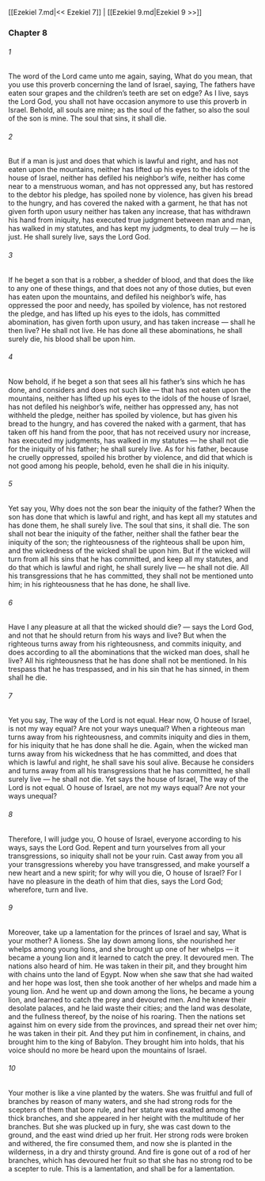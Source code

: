 [[Ezekiel 7.md|<< Ezekiel 7]]  |  [[Ezekiel 9.md|Ezekiel 9 >>]]

### Chapter 8
###### 1
The word of the Lord came unto me again, saying, What do you mean, that you use this proverb concerning the land of Israel, saying, The fathers have eaten sour grapes and the children’s teeth are set on edge? As I live, says the Lord God, you shall not have occasion anymore to use this proverb in Israel. Behold, all souls are mine; as the soul of the father, so also the soul of the son is mine. The soul that sins, it shall die.

###### 2
But if a man is just and does that which is lawful and right, and has not eaten upon the mountains, neither has lifted up his eyes to the idols of the house of Israel, neither has defiled his neighbor’s wife, neither has come near to a menstruous woman, and has not oppressed any, but has restored to the debtor his pledge, has spoiled none by violence, has given his bread to the hungry, and has covered the naked with a garment, he that has not given forth upon usury neither has taken any increase, that has withdrawn his hand from iniquity, has executed true judgment between man and man, has walked in my statutes, and has kept my judgments, to deal truly — he is just. He shall surely live, says the Lord God.

###### 3
If he beget a son that is a robber, a shedder of blood, and that does the like to any one of these things, and that does not any of those duties, but even has eaten upon the mountains, and defiled his neighbor’s wife, has oppressed the poor and needy, has spoiled by violence, has not restored the pledge, and has lifted up his eyes to the idols, has committed abomination, has given forth upon usury, and has taken increase — shall he then live? He shall not live. He has done all these abominations, he shall surely die, his blood shall be upon him.

###### 4
Now behold, if he beget a son that sees all his father’s sins which he has done, and considers and does not such like — that has not eaten upon the mountains, neither has lifted up his eyes to the idols of the house of Israel, has not defiled his neighbor’s wife, neither has oppressed any, has not withheld the pledge, neither has spoiled by violence, but has given his bread to the hungry, and has covered the naked with a garment, that has taken off his hand from the poor, that has not received usury nor increase, has executed my judgments, has walked in my statutes — he shall not die for the iniquity of his father; he shall surely live. As for his father, because he cruelly oppressed, spoiled his brother by violence, and did that which is not good among his people, behold, even he shall die in his iniquity.

###### 5
Yet say you, Why does not the son bear the iniquity of the father? When the son has done that which is lawful and right, and has kept all my statutes and has done them, he shall surely live. The soul that sins, it shall die. The son shall not bear the iniquity of the father, neither shall the father bear the iniquity of the son; the righteousness of the righteous shall be upon him, and the wickedness of the wicked shall be upon him. But if the wicked will turn from all his sins that he has committed, and keep all my statutes, and do that which is lawful and right, he shall surely live — he shall not die. All his transgressions that he has committed, they shall not be mentioned unto him; in his righteousness that he has done, he shall live.

###### 6
Have I any pleasure at all that the wicked should die? — says the Lord God, and not that he should return from his ways and live? But when the righteous turns away from his righteousness, and commits iniquity, and does according to all the abominations that the wicked man does, shall he live? All his righteousness that he has done shall not be mentioned. In his trespass that he has trespassed, and in his sin that he has sinned, in them shall he die.

###### 7
Yet you say, The way of the Lord is not equal. Hear now, O house of Israel, is not my way equal? Are not your ways unequal? When a righteous man turns away from his righteousness, and commits iniquity and dies in them, for his iniquity that he has done shall he die. Again, when the wicked man turns away from his wickedness that he has committed, and does that which is lawful and right, he shall save his soul alive. Because he considers and turns away from all his transgressions that he has committed, he shall surely live — he shall not die. Yet says the house of Israel, The way of the Lord is not equal. O house of Israel, are not my ways equal? Are not your ways unequal?

###### 8
Therefore, I will judge you, O house of Israel, everyone according to his ways, says the Lord God. Repent and turn yourselves from all your transgressions, so iniquity shall not be your ruin. Cast away from you all your transgressions whereby you have transgressed, and make yourself a new heart and a new spirit; for why will you die, O house of Israel? For I have no pleasure in the death of him that dies, says the Lord God; wherefore, turn and live.

###### 9
Moreover, take up a lamentation for the princes of Israel and say, What is your mother? A lioness. She lay down among lions, she nourished her whelps among young lions, and she brought up one of her whelps — it became a young lion and it learned to catch the prey. It devoured men. The nations also heard of him. He was taken in their pit, and they brought him with chains unto the land of Egypt. Now when she saw that she had waited and her hope was lost, then she took another of her whelps and made him a young lion. And he went up and down among the lions, he became a young lion, and learned to catch the prey and devoured men. And he knew their desolate palaces, and he laid waste their cities; and the land was desolate, and the fullness thereof, by the noise of his roaring. Then the nations set against him on every side from the provinces, and spread their net over him; he was taken in their pit. And they put him in confinement, in chains, and brought him to the king of Babylon. They brought him into holds, that his voice should no more be heard upon the mountains of Israel.

###### 10
Your mother is like a vine planted by the waters. She was fruitful and full of branches by reason of many waters, and she had strong rods for the scepters of them that bore rule, and her stature was exalted among the thick branches, and she appeared in her height with the multitude of her branches. But she was plucked up in fury, she was cast down to the ground, and the east wind dried up her fruit. Her strong rods were broken and withered, the fire consumed them, and now she is planted in the wilderness, in a dry and thirsty ground. And fire is gone out of a rod of her branches, which has devoured her fruit so that she has no strong rod to be a scepter to rule. This is a lamentation, and shall be for a lamentation.